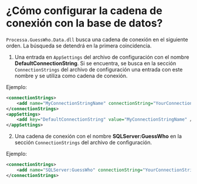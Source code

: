# ¿Cómo configurar la cadena de conexión con la base de datos? 

`Processa.GuessWho.Data.dll` busca una cadena de conexión en el siguiente orden. La búsqueda se detendrá en la primera coincidencia. 

1. Una entrada en `AppSettings` del archivo de configuración con el nombre **DefaultConnectionString**. Si se encuentra, se busca en la sección `ConnectionStrings` del archivo de configuración una entrada con este nombre y se utiliza como cadena de conexión. 

Ejemplo:

```xml
<connectionStrings>
	<add name="MyConnectionStringName" connectionString="YourConnectionStringHere" providerName="System.Data.SqlClient" />
</connectionStrings>
<appSettings>
	<add key="DefaultConnectionString" value="MyConnectionStringName" />
</appSettings>
```

2. Una cadena de conexión con el nombre **SQLServer:GuessWho** en la sección `ConnectionStrings` del archivo de configuración.

Ejemplo:

```xml
<connectionStrings>
	<add name="SQLServer:GuessWho" connectionString="YourConnectionStringHere" providerName="System.Data.SqlClient" />
</connectionStrings>
```



